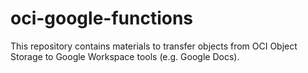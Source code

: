 # oci-google-functions
This repository contains materials to transfer objects from OCI Object Storage to Google Workspace tools (e.g. Google Docs).
